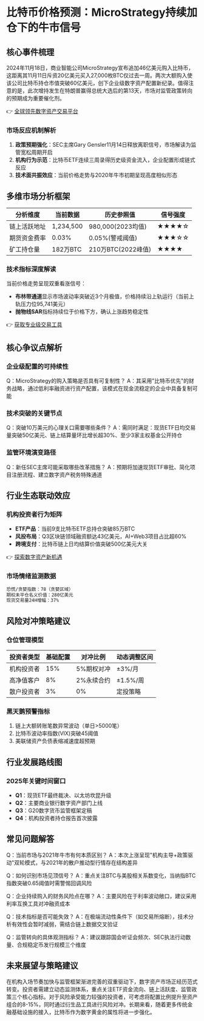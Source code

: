 # 比特币价格预测：MicroStrategy持续加仓下的牛市信号

## 核心事件梳理
2024年11月18日，商业智能公司MicroStrategy宣布追加46亿美元购入比特币，这距离其11月11日斥资20亿美元买入27,000枚BTC仅过去一周。两次大额购入使该公司比特币持仓市值突破60亿美元，创下企业级数字资产配置新纪录。值得注意的是，此次增持发生在特朗普赢得总统大选后的第13天，市场对监管政策转向的预期成为重要催化剂。

👉 [全球领先数字资产交易平台](https://bit.ly/okx_welcome)

### 市场反应机制解析
1. **政策预期强化**：SEC主席Gary Gensler11月14日释放离职信号，市场解读为监管宽松周期开启
2. **机构行为示范**：比特币ETF连续三周录得历史级资金流入，企业配置形成链式反应
3. **技术面共振效应**：当前价格走势与2020年牛市初期呈现高度相似形态

## 多维市场分析框架

| 分析维度 | 当前数据 | 历史参照值 | 信号强度 |
|---------|---------|-----------|---------|
| 链上活跃地址 | 1,234,500 | 980,000(2023均值) | ★★★★☆ |
| 期货资金费率 | 0.03% | 0.05%(警戒阈值) | ★★★☆☆ |
| 矿工持仓量 | 182万BTC | 210万BTC(2022峰值) | ★★★★ |

### 技术指标深度解读
当前价格走势呈现双重看涨信号：
- **布林带通道**显示市场波动率突破近3个月极值，价格持续沿上轨运行（当前上轨压力位95,741美元）
- **抛物线SAR**指标持续位于价格下方，确认上涨趋势稳定性

👉 [获取专业级交易工具](https://bit.ly/okx_welcome)

## 核心争议点解析

### 企业级配置的可持续性
Q：MicroStrategy的购入策略是否具有可复制性？
A：其采用"比特币优先"的财务战略，通过低利率融资进行资产配置，该模式在现金流稳定的企业中具备复制可能

### 技术突破的关键节点
Q：突破10万美元的心理关口需要哪些条件？
A：需同时满足：现货ETF日均交易量突破50亿美元、链上结算量环比增长超30%、至少3家主权基金公开持仓

### 监管环境演变路径
Q：新任SEC主席可能采取哪些改革措施？
A：预期将加速现货ETF审批、简化项目注册流程、建立数字资产税务特殊通道

## 行业生态联动效应

### 机构投资者行为矩阵
- **ETF产品**：当前9支比特币ETF总持仓突破85万BTC
- **风投布局**：Q3区块链领域融资额达43亿美元，AI+Web3项目占比超60%
- **跨境支付**：比特币链上日均结算价值突破500亿美元大关

👉 [探索数字资产新机遇](https://bit.ly/okx_welcome)

### 市场情绪监测数据
```markdown
恐慌/贪婪指数：78（贪婪区域）
期权未平仓名义价值：280亿美元
现货交易量24H增幅：37%
```

## 风险对冲策略建议

### 仓位管理模型
| 投资者类型 | 基础配置 | 对冲比例 | 动态调整区间 |
|-----------|---------|---------|-------------|
| 机构投资者 | 15% | 5%期权对冲 | ±3%/月 |
| 高净值客户 | 8% | 2%永续合约 | ±1.5%/周 |
| 散户投资者 | 3% | 0% | 定投策略 |

### 黑天鹅预警指标
1. 链上大额转账笔数异常波动（单日>5000笔）
2. 比特币波动率指数(VIX)突破45阈值
3. 美联储资产负债表缩减速度超预期

## 行业发展路线图

### 2025年关键时间窗口
- **Q1**：现货ETF最终裁决、以太坊坎昆升级
- **Q2**：主要商业银行数字资产部门上线
- **Q3**：G20数字货币监管框架定稿
- **Q4**：机构投资者持仓报告首次披露

## 常见问题解答

Q：当前市场与2021年牛市有何本质区别？
A：本次上涨呈现"机构主导+政策驱动"双轮模式，与2021年的散户推动型行情存在结构差异

Q：如何识别市场见顶信号？
A：重点关注BTC与美股相关系数变化，当纳指BTC指数突破0.65阈值时需警惕回调风险

Q：企业持续购入的财务风险点在哪？
A：主要风险在于利率波动敞口，建议采用利率互换工具对冲融资成本

Q：技术指标是否可能失效？
A：在极端流动性条件下（如交易所熔断），技术分析有效性会暂时减弱，需结合链上数据交叉验证

Q：监管转向的具体观测指标？
A：建议跟踪国会听证会频次、SEC执法行动数量、合规稳定币发行规模三个维度

## 未来展望与策略建议
在机构入场节奏加快与监管框架渐进完善的双重驱动下，数字资产市场正经历范式转变。投资者需建立动态监测体系，重点关注ETF资金流向、链上活跃度、监管政策三个核心指标。对于风险承受能力较强的投资者，可考虑将配置比例提升至资产组合的8-15%，同时通过衍生品工具进行风险对冲。长期来看，随着更多传统金融基础设施的接入，比特币作为数字黄金的属性将进一步强化。